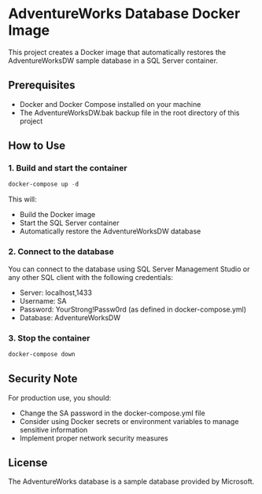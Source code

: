 # AdventureWorks Database Docker Image

This project creates a Docker image that automatically restores the AdventureWorksDW sample database in a SQL Server container.

## Prerequisites

- Docker and Docker Compose installed on your machine
- The AdventureWorksDW.bak backup file in the root directory of this project

## How to Use

### 1. Build and start the container

```powershell
docker-compose up -d
```

This will:

- Build the Docker image
- Start the SQL Server container
- Automatically restore the AdventureWorksDW database

### 2. Connect to the database

You can connect to the database using SQL Server Management Studio or any other SQL client with the following credentials:

- Server: localhost,1433
- Username: SA
- Password: YourStrong!Passw0rd (as defined in docker-compose.yml)
- Database: AdventureWorksDW

### 3. Stop the container

```powershell
docker-compose down
```

## Security Note

For production use, you should:

- Change the SA password in the docker-compose.yml file
- Consider using Docker secrets or environment variables to manage sensitive information
- Implement proper network security measures

## License

The AdventureWorks database is a sample database provided by Microsoft.
